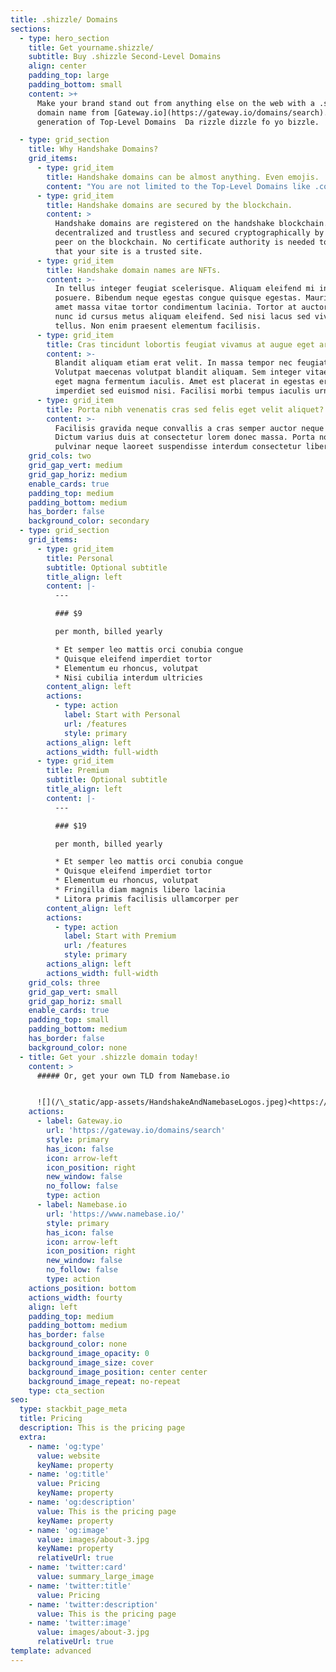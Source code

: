 ```yaml
---
title: .shizzle/ Domains
sections:
  - type: hero_section
    title: Get yourname.shizzle/
    subtitle: Buy .shizzle Second-Level Domains
    align: center
    padding_top: large
    padding_bottom: small
    content: >+
      Make your brand stand out from anything else on the web with a .shizzle/
      domain name from [Gateway.io](https://gateway.io/domains/search). The next
      generation of Top-Level Domains  Da rizzle dizzle fo yo bizzle. 

  - type: grid_section
    title: Why Handshake Domains?
    grid_items:
      - type: grid_item
        title: Handshake domains can be almost anything. Even emojis.
        content: "You are not limited to the Top-Level Domains like .com, .net, .org, from ICANN. There are roughly 1600 TDLs available from ICANN at the time of this writing. A Handshake TLD can be almost anything you can imagine, including emojis and international symbols, such as Chinese, Japanese, Korean, and Arabic characters. Your domain name could be yourname.johnson, yourname.\U0001F497/, or yourname./余.\n"
      - type: grid_item
        title: Handshake domains are secured by the blockchain.
        content: >
          Handshake domains are registered on the handshake blockchain. They are
          decentralized and trustless and secured cryptographically by every
          peer on the blockchain. No certificate authority is needed to insure
          that your site is a trusted site.
      - type: grid_item
        title: Handshake domain names are NFTs.
        content: >-
          In tellus integer feugiat scelerisque. Aliquam eleifend mi in nulla
          posuere. Bibendum neque egestas congue quisque egestas. Mauris sit
          amet massa vitae tortor condimentum lacinia. Tortor at auctor urna
          nunc id cursus metus aliquam eleifend. Sed nisi lacus sed viverra
          tellus. Non enim praesent elementum facilisis.
      - type: grid_item
        title: Cras tincidunt lobortis feugiat vivamus at augue eget arcu?
        content: >-
          Blandit aliquam etiam erat velit. In massa tempor nec feugiat.
          Volutpat maecenas volutpat blandit aliquam. Sem integer vitae justo
          eget magna fermentum iaculis. Amet est placerat in egestas erat
          imperdiet sed euismod nisi. Facilisi morbi tempus iaculis urna.
      - type: grid_item
        title: Porta nibh venenatis cras sed felis eget velit aliquet?
        content: >-
          Facilisis gravida neque convallis a cras semper auctor neque vitae.
          Dictum varius duis at consectetur lorem donec massa. Porta non
          pulvinar neque laoreet suspendisse interdum consectetur libero.
    grid_cols: two
    grid_gap_vert: medium
    grid_gap_horiz: medium
    enable_cards: true
    padding_top: medium
    padding_bottom: medium
    has_border: false
    background_color: secondary
  - type: grid_section
    grid_items:
      - type: grid_item
        title: Personal
        subtitle: Optional subtitle
        title_align: left
        content: |-
          ---

          ### $9

          per month, billed yearly

          * Et semper leo mattis orci conubia congue
          * Quisque eleifend imperdiet tortor
          * Elementum eu rhoncus, volutpat
          * Nisi cubilia interdum ultricies
        content_align: left
        actions:
          - type: action
            label: Start with Personal
            url: /features
            style: primary
        actions_align: left
        actions_width: full-width
      - type: grid_item
        title: Premium
        subtitle: Optional subtitle
        title_align: left
        content: |-
          ---

          ### $19

          per month, billed yearly

          * Et semper leo mattis orci conubia congue
          * Quisque eleifend imperdiet tortor
          * Elementum eu rhoncus, volutpat
          * Fringilla diam magnis libero lacinia
          * Litora primis facilisis ullamcorper per
        content_align: left
        actions:
          - type: action
            label: Start with Premium
            url: /features
            style: primary
        actions_align: left
        actions_width: full-width
    grid_cols: three
    grid_gap_vert: small
    grid_gap_horiz: small
    enable_cards: true
    padding_top: small
    padding_bottom: medium
    has_border: false
    background_color: none
  - title: Get your .shizzle domain today!
    content: >
      ##### Or, get your own TLD from Namebase.io


      ![](/\_static/app-assets/HandshakeAndNamebaseLogos.jpeg)<https://www.namebase.io/>
    actions:
      - label: Gateway.io
        url: 'https://gateway.io/domains/search'
        style: primary
        has_icon: false
        icon: arrow-left
        icon_position: right
        new_window: false
        no_follow: false
        type: action
      - label: Namebase.io
        url: 'https://www.namebase.io/'
        style: primary
        has_icon: false
        icon: arrow-left
        icon_position: right
        new_window: false
        no_follow: false
        type: action
    actions_position: bottom
    actions_width: fourty
    align: left
    padding_top: medium
    padding_bottom: medium
    has_border: false
    background_color: none
    background_image_opacity: 0
    background_image_size: cover
    background_image_position: center center
    background_image_repeat: no-repeat
    type: cta_section
seo:
  type: stackbit_page_meta
  title: Pricing
  description: This is the pricing page
  extra:
    - name: 'og:type'
      value: website
      keyName: property
    - name: 'og:title'
      value: Pricing
      keyName: property
    - name: 'og:description'
      value: This is the pricing page
      keyName: property
    - name: 'og:image'
      value: images/about-3.jpg
      keyName: property
      relativeUrl: true
    - name: 'twitter:card'
      value: summary_large_image
    - name: 'twitter:title'
      value: Pricing
    - name: 'twitter:description'
      value: This is the pricing page
    - name: 'twitter:image'
      value: images/about-3.jpg
      relativeUrl: true
template: advanced
---
```

